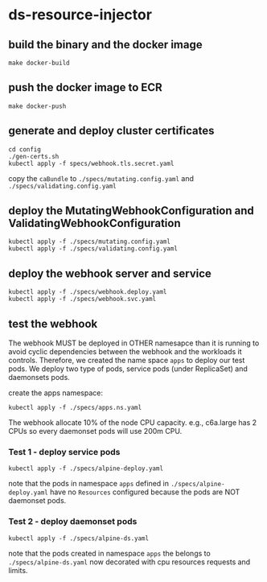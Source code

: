 # ds-resource-injector

## build the binary and the docker image
```
make docker-build
```

## push the docker image to ECR
```
make docker-push
```
## generate and deploy cluster certificates

```
cd config
./gen-certs.sh
kubectl apply -f specs/webhook.tls.secret.yaml 
```
copy the `caBundle` to `./specs/mutating.config.yaml` and `./specs/validating.config.yaml`

## deploy the MutatingWebhookConfiguration and ValidatingWebhookConfiguration

```
kubectl apply -f ./specs/mutating.config.yaml
kubectl apply -f ./specs/validating.config.yaml
```

## deploy the webhook server and service

```
kubectl apply -f ./specs/webhook.deploy.yaml
kubectl apply -f ./specs/webhook.svc.yaml
```

## test the webhook

The webhook MUST be deployed in OTHER namesapce than it is running to avoid cyclic dependencies between the webhook and the workloads it controls. Therefore, we created the name space `apps` to deploy our test pods. We deploy two type of pods, service pods (under ReplicaSet) and daemonsets pods. 

create the apps namespace:

```
kubectl apply -f ./specs/apps.ns.yaml 
```

The webhook allocate 10% of the node CPU capacity. e.g., c6a.large has 2 CPUs so every daemonset pods will use 200m CPU. 

### Test 1 - deploy service pods 

```
kubectl apply -f ./specs/alpine-deploy.yaml
```
note that the pods in namespace `apps` defined in `./specs/alpine-deploy.yaml` have no `Resources` configured because the pods are NOT daemonset pods. 

### Test 2 - deploy daemonset pods

```
kubectl apply -f ./specs/alpine-ds.yaml
```
note that the pods created in namespace `apps` the belongs to `./specs/alpine-ds.yaml` now decorated with cpu resources requests and limits. 


